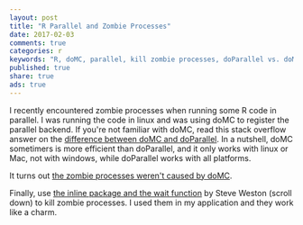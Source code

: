 ```yaml
---
layout: post
title: "R Parallel and Zombie Processes"
date: 2017-02-03 
comments: true
categories: r
keywords: "R, doMC, parallel, kill zombie processes, doParallel vs. doMC"
published: true
share: true
ads: true
---
```


I recently encountered zombie processes when running some R code in parallel. 
I was running the code in linux and was using doMC to register the parallel backend.
If you're not familiar with doMC, read this stack overflow answer on the [difference between doMC and doParallel](http://stackoverflow.com/questions/28989855/the-difference-between-domc-and-doparallel-in-r). In a nutshell, doMC sometimers is more 
efficient than doParallel, and it only works with linux or Mac, not with windows, while doParallel works with all platforms.

It turns out [the zombie processes weren't caused by doMC](http://stackoverflow.com/questions/25348607/how-to-stop-r-from-leaving-zombie-processes-behind). 

Finally, use [the inline package and the wait function](http://stackoverflow.com/questions/25388139/r-parallel-computing-and-zombie-processes) by Steve Weston (scroll down) to kill zombie processes. I used them in my application and they work like a charm.
